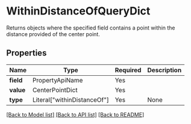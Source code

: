 # WithinDistanceOfQueryDict

Returns objects where the specified field contains a point within the distance provided of the center point.


## Properties
| Name | Type | Required | Description |
| ------------ | ------------- | ------------- | ------------- |
**field** | PropertyApiName | Yes |  |
**value** | CenterPointDict | Yes |  |
**type** | Literal["withinDistanceOf"] | Yes | None |


[[Back to Model list]](../../../README.md#models-v1-link) [[Back to API list]](../../../README.md#apis-v1-link) [[Back to README]](../../../README.md)
